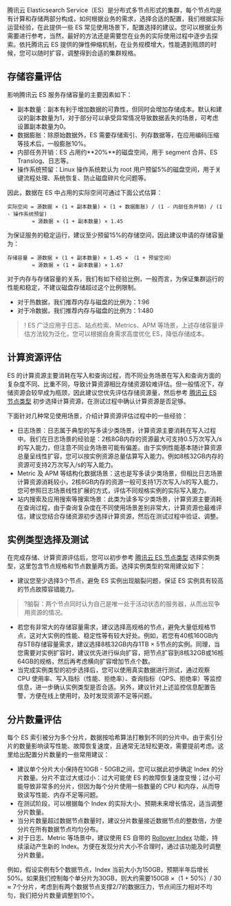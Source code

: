 腾讯云 Elasticsearch Service（ES）是分布式多节点形式的集群，每个节点均是有计算和存储两部分构成，如何根据业务的需求，选择合适的配置，我们根据实际运营经验，在此提供一些 ES 常见使用场景下，配置选择的建议。您可以根据业务需要进行参考，当然，最好的方法还是需要您在业务的实际使用过程中逐步去探索。依托腾讯云 ES 提供的弹性伸缩机制，在业务规模增大，性能遇到瓶颈的时候，您可以随时扩容，调整得到合适的集群规格。

## 存储容量评估
影响腾讯云 ES 服务存储容量的主要因素如下：
- 副本数量：副本有利于增加数据的可靠性，但同时会增加存储成本。默认和建议的副本数量为1，对于部分可以承受异常情况导致数据丢失的场景，可考虑设置副本数量为0。
- 数据膨胀：除原始数据外，ES 需要存储索引、列存数据等，在应用编码压缩等技术后，一般膨胀10%。
- 内部任务开销：ES 占用约**20%**的磁盘空间，用于 segment 合并、ES Translog、日志等。
- 操作系统预留：Linux 操作系统默认为 root 用户预留5%的磁盘空间，用于关键流程处理、系统恢复、防止磁盘碎片化问题等。

因此，数据在 ES 中占用的实际空间可通过下面公式估算：
``` 
实际空间 = 源数据 × (1 + 副本数量) × (1 + 数据膨胀) / (1 - 内部任务开销) / (1 - 操作系统预留)
        ≈ 源数据 × (1 + 副本数量) × 1.45
``` 
为保证服务的稳定运行，建议至少预留15%的存储空间，因此建议申请的存储容量为：
``` 
存储容量 = 源数据 × (1 + 副本数量) × 1.45 × （1 + 预留空间）
        ≈ 源数据 × (1 + 副本数量) × 1.67
``` 
对于内存与存储容量的关系，我们有如下经验比例，一般而言，为保证集群运行的性能和稳定，不建议磁盘存储超过这个比例限制。
- 对于热数据，我们推荐内存与磁盘的比例为：1:96
- 对于冷数据，我们推荐内存与磁盘的比例为：1:480

>! ES 广泛应用于日志、站点检索、Metrics、APM 等场景，上述存储容量评估方法较为泛化，您可以根据自身需求高度优化 ES，降低存储成本。


## 计算资源评估
ES 的计算资源主要消耗在写入和查询过程，而不同业务场景在写入和查询方面的复杂度不同、比重不同，导致计算资源相比存储资源较难评估。但一般情况下，存储资源会较早成为瓶颈，因此建议您优先评估存储资源量，然后参考 [腾讯云 ES 节点类型](https://cloud.tencent.com/product/es/cluster-node) 初步选择计算资源，在测试过程中确认计算资源是否足够。

下面针对几种常见使用场景，介绍计算资源评估过程中的一些经验：
- 日志场景：日志属于典型的写多读少类场景，计算资源主要消耗在写入过程中。我们在日志场景的经验是：2核8GB内存的资源最大可支持0.5万次写入/s的写入能力，但注意不同业务场景可能有偏差。由于实例性能基本随计算资源总量呈线性扩容，您可以按实例资源总量估算写入能力。例如8核32GB内存的资源可支持2万次写入/s的写入能力。
- Metric 及 APM 等结构化数据场景：这也是写多读少类场景，但相比日志场景计算资源消耗较小，2核8GB内存的资源一般可支持1万次写入/s的写入能力，您可参照日志场景线性扩展的方式，评估不同规格实例的实际写入能力。
- 站内搜索及应用搜索等搜索场景：此类为读多写少类场景，计算资源主要消耗在查询过程，由于查询复杂度在不同使用场景差别非常大，计算资源也最难评估，建议您结合存储资源初步选择计算资源，然后在测试过程中验证、调整。


## 实例类型选择及测试
在完成存储、计算资源评估后，您可以初步参考 [腾讯云 ES 节点类型](https://cloud.tencent.com/product/es/cluster-node) 选择实例类型，这里包含节点规格和节点数量两方面。选择实例类型的常用建议如下：
- 建议您至少选择3个节点，避免 ES 实例出现脑裂问题，保证 ES 实例具有较高的节点故障容错能力。
>?脑裂：两个节点同时认为自己是唯一处于活动状态的服务器，从而出现争用资源的情况。
>
- 若您有非常大的存储容量需求，建议选择高规格的节点，避免大量低规格节点，这对大实例的性能、稳定性等有较大好处。例如，若您有40核160GB内存5TB存储容量需求，建议选择8核32GB内存1TB × 5节点的实例。同理，当您需要对实例扩容时，建议优先进行纵向扩容，把节点扩容到8核32GB或16核64GB的规格，然后再考虑横向扩容增加节点个数。
- 当完成实例类型的初步选择后，您可以使用真实数据进行测试，通过观察 CPU 使用率、写入指标（性能、拒绝率）、查询指标（QPS、拒绝率）等监控信息，进一步确认实例类型是否合适。另外，建议针对上述监控信息配置告警，方便在线上使用时，及时发现资源不足等问题。


## 分片数量评估
每个 ES 索引被分为多个分片，数据按哈希算法打散到不同的分片中。由于索引分片的数量影响读写性能、故障恢复速度，且通常无法轻松更改，需要提前考虑。这里给出配置分片数量的一些常用建议：
- 建议单个分片大小保持在10GB - 50GB之间，您可以据此初步确定 Index 的分片数量。分片不宜过大或过小：过大可能使 ES 的故障恢复速度变慢；过小可能导致非常多的分片，但因为每个分片使用一些数量的 CPU 和内存，从而导致读写性能、内存不足等问题。
- 在测试阶段，可以根据每个 Index 的实际大小、预期未来增长情况，适当调整分片数量。
- 当分片数量超过数据节点数量时，建议分片数量接近数据节点的整数倍，方便分片在所有数据节点均匀分布。
- 对于日志、Metric 等场景中，建议使用 ES 自带的 [Rollover Index](https://www.elastic.co/guide/en/elasticsearch/reference/master/indices-rollover-index.html) 功能，持续滚动产生新的 Index。方便在发现分片大小不合理时，通过该功能及时调整分片数量。

例如，假设实例有5个数据节点，Index 当前大小为150GB，预期半年后增长50%。如果我们控制每个单分片为30GB，则大约需要150GB ×（1 + 50%）/ 30 ≈ 7个分片，考虑到有两个数据节点支撑2/7的数据压力，节点间压力相对不均匀，我们把分片数量调整到10个。

